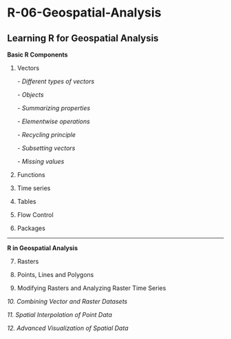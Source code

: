 # R-06-Geospatial-Analysis
## **Learning R for Geospatial Analysis**

**Basic R Components**

 1. Vectors
 
    *- Different types of vectors*
 
    *- Objects*
 
    *- Summarizing properties*
 
    *- Elementwise operations*
 
    *- Recycling principle*
 
    *- Subsetting vectors*
 
    *- Missing values*

 2. Functions

 3. Time series

 4. Tables

 5. Flow Control

 6. Packages
 
 ***
 
 **R in Geospatial Analysis**
 
 7. Rasters

 8. Points, Lines and Polygons

 9. Modifying Rasters and Analyzing Raster Time Series

 *10. Combining Vector and Raster Datasets*

 *11. Spatial Interpolation of Point Data*

 *12. Advanced Visualization of Spatial Data*
